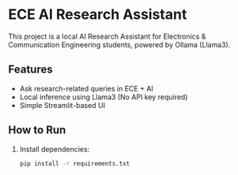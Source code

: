 
# ECE AI Research Assistant

This project is a local AI Research Assistant for Electronics & Communication Engineering students, powered by Ollama (Llama3).

## Features
- Ask research-related queries in ECE + AI
- Local inference using Llama3 (No API key required)
- Simple Streamlit-based UI

## How to Run
1. Install dependencies:
   ```bash
   pip install -r requirements.txt
